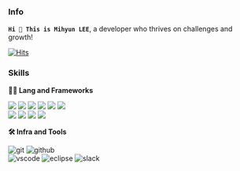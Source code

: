 
### Info
__`Hi 👋 This is Mihyun LEE`__, a developer who thrives on challenges and growth!

[![Hits](https://hits.seeyoufarm.com/api/count/incr/badge.svg?url=https%3A%2F%2Fgithub.com%2F______&count_bg=%2379C83D&title_bg=%23555555&icon=&icon_color=%23E7E7E7&title=hits&edge_flat=false)](https://hits.seeyoufarm.com)
<br/>

###  Skills
**🧑‍💻 Lang and Frameworks**

<img src="https://img.shields.io/badge/JAVA-007396?style=flat-square&logo=JAVA&logoColor=white" /> <img src="https://img.shields.io/badge/spring-6DB33F?style=flat-square&logo=spring&logoColor=white"> <img src="https://img.shields.io/badge/Spring_Boot-6DB33F?style=flat-square&logo=spring-boot&logoColor=white"> <img src="https://img.shields.io/badge/Spring Security-6DB33F?style=flat-square&logo=Spring Security&logoColor=white"> <img src="https://img.shields.io/badge/-selenium-%43B02A?style=flat-square&logo=selenium&logoColor=white"> <img src="https://img.shields.io/badge/mysql-4479A1?style=flat-square&logo=mysql&logoColor=white">
<br/>
<img src="https://img.shields.io/badge/html5-E34F26?style=flat-square&logo=html5&logoColor=white"> <img src="https://img.shields.io/badge/css3-1572B6.svg?&style=flat-square&logo=css3&logoColor=white"> <img src="https://img.shields.io/badge/javascript-F7DF1E?style=flat-square&logo=javascript&logoColor=black"> <img src="https://img.shields.io/badge/jquery-0769AD?style=flat-square&logo=jquery&logoColor=white"> 

**🛠️ Infra and Tools**

![git](https://img.shields.io/badge/git-F05032.svg?&style=flat-square&logo=git&logoColor=white)
![github](https://img.shields.io/badge/github-181717.svg?&style=flat-square&logo=github&logoColor=white)
<br>
![vscode](https://img.shields.io/badge/vscode-007ACC.svg?&style=flat-square&logo=visualstudiocode&logoColor=white)
![eclipse](https://img.shields.io/badge/eclipse-2C2255.svg?&style=flat-square&logo=eclipseide&logoColor=white)
![slack](https://img.shields.io/badge/slack-4A154B.svg?&style=flat-square&logo=slack&logoColor=white)
